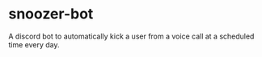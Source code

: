 # snoozer-bot
A discord bot to automatically kick a user from a voice call at a scheduled time every day.
